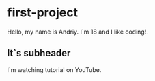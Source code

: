 # first-project
Hello, my name is Andriy. I`m 18 and I like coding!.

## It`s subheader

I`m watching tutorial on YouTube.
